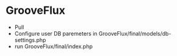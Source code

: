 # GrooveFlux
- Pull<br />
- Configure user DB paremeters in GrooveFlux/final/models/db-settings.php
- run GrooveFlux/final/index.php<br />

